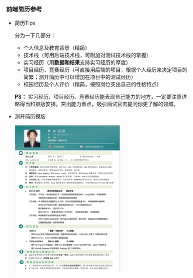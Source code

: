 ### 前端简历参考
- 简历Tips

    分为一下几部分：

    - 个人信息及教育背景（精简）
    - 技术栈（可用后端技术栈，可附加对测试技术栈的掌握）
    - 实习经历（用**数据和结果**支持实习经历的厚度）
    - 项目经历、竞赛经历（可直接用后端的项目，根据个人经历来决定项目的简繁；测开简历中可以增加在项目中的测试经历）
    - 校园经历及个人评价（精简，按照岗位突出自己的性格特点）

    **PS：** 实习经历、项目经历、竞赛经历能表现自己能力的地方，一定要注意详略得当和排版安排。突出能力重点，吸引面试官去提问你更了解的领域。

- 测开简历模版

     <img src="/4cv/Test_cv.png"  width = 60%>

